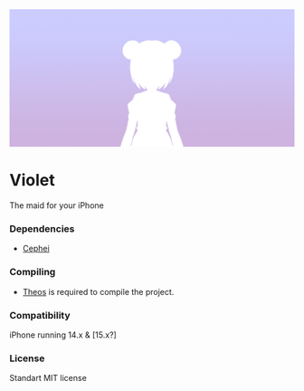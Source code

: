 <img src="VioletPreferences/Resources/header.png">

# Violet
The maid for your iPhone

### Dependencies 
  - [Cephei](https://github.com/hbang/libcephei)

### Compiling
  - [Theos](https://theos.dev/) is required to compile the project.

### Compatibility
iPhone running 14.x & [15.x?]

### License
Standart MIT license

